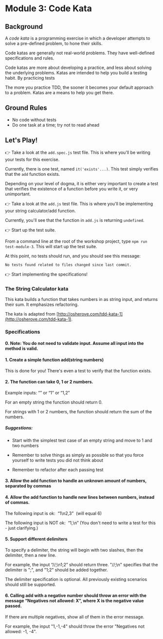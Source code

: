 # Module 3: Code Kata

## Background

A *code kata* is a programming exercise in which a developer attempts to solve a pre-defined problem, to hone their skills.

Code katas are generally not real-world problems. They have well-defined specifications and rules. 

Code katas are more about developing a practice, and less about solving the underlying problems. Katas are intended to help you build a testing habit. By practicing tests

The more you practice TDD, the sooner it becomes your default approach to a problem. Katas are a means to help you get there.

## Ground Rules
* No code without tests
* Do one task at a time; try not to read ahead

## Let's Play!

&#128073; Take a look at the `add.spec.js` test file. This is where you'll be writing your tests for this exercise.

Currently, there is one test, named `it('exists'...)`. This test simply verifies that the `add` function exists.

Depending on your level of dogma, it is either very important to create a test that verifies the existence of a function before you write it, or very unimportant.

&#128073; Take a look at the `add.js` test file. This is where you'll be implementing your string calculator/add function. 

Currently, you'll see that the function in `add.js` is returning `undefined`.

&#128073; Start up the test suite.

From a command line at the root of the workshop project, type `npm run test-module-3`. This will start up the test suite.

At this point, no tests should run, and you should see this message: 

`No tests found related to files changed since last commit.`

&#128073; Start implementing the specifications!

### The String Calculator kata 

This kata builds a function that takes numbers in as string input, and returns their sum. It emphasizes refactoring. 

The kata is adapted from [http://osherove.com/tdd-kata-1](http://osherove.com/tdd-kata-1).

### Specifications

#### 0. Note: You do not need to validate input. Assume all input into the method is valid.

#### 1. Create a simple function add(string numbers)

This is done for you! There's even a test to verify that the function exists.

#### 2. The function can take 0, 1 or 2 numbers.

Example inputs: “” or “1” or “1,2”

For an empty string the function should return 0.

For strings with 1 or 2 numbers, the function should return the sum of the numbers.

##### Suggestions: 

* Start with the simplest test case of an empty string and move to 1 and two numbers

* Remember to solve things as simply as possible so that you force yourself to write tests you did not think about

* Remember to refactor after each passing test

#### 3. Allow the add function to handle an unknown amount of numbers, separated by commas

#### 4. Allow the add function to handle new lines between numbers, instead of commas.

The following input is ok:  “1\n2,3”  (will equal 6)

The following input is NOT ok:  “1,\n” (You don't need to write a test for this - just clarifying.)

#### 5. Support different delimiters

To specify a delimiter, the string will begin with two slashes, then the delimiter, then a new line. 

For example, the input “//;\n1;2” should return three. "//;\n" specifies that the delimiter is ";", and "1;2" should be added together.

The delimiter specification is optional. All previously existing scenarios should still be supported.

#### 6. Calling add with a negative number should throw an error with the message “Negatives not allowed: X”, where X is the negative value passed.

If there are multiple negatives, show all of them in the error message. 

For example, the input "1,-1,-4" should throw the error "Negatives not allowed: -1, -4".

